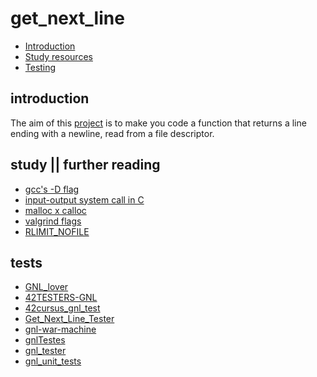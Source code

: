 # get_next_line

* [Introduction](#introduction)
* [Study resources](#study)
* [Testing](#tests) 

## introduction  

The aim of this [project](https://github.com/paulahemsi/get_next_line/blob/main/en.subject.pdf) is to make you code a function that returns a line ending with a newline, read from a file descriptor.

## study || further reading

* [gcc's -D flag](https://www.rapidtables.com/code/linux/gcc/gcc-d.html)
* [input-output system call in C](https://www.geeksforgeeks.org/input-output-system-calls-c-create-open-close-read-write/)
* [malloc x calloc](https://cs-fundamentals.com/tech-interview/c/difference-between-malloc-and-calloc#:~:text=The%20malloc()%20takes%20a,obtain%20blocks%20of%20memory%20dynamically.)
* [valgrind flags](https://www.cprogramming.com/debugging/valgrind.html)
* [RLIMIT_NOFILE](https://www.gnu.org/software/libc/manual/html_node/Limits-on-Resources.html)

## tests
   
* [GNL_lover](https://github.com/charMstr/GNL_lover)
* [42TESTERS-GNL](https://github.com/Mazoise/42TESTERS-GNL)
* [42cursus_gnl_test](https://github.com/mrjvs/42cursus_gnl_tests)
* [Get_Next_Line_Tester](https://github.com/Hellio404/Get_Next_Line_Tester)
* [gnl-war-machine](https://github.com/C4r4c0l3/gnl-war-machine-v2019.git)
* [gnlTestes](https://github.com/Tripouille/gnlTester.git)
* [gnl_tester](https://github.com/lgrellie/gnl_tester)
* [gnl_unit_tests](https://github.com/saarikoski-jules/gnl_unit_tests.git)